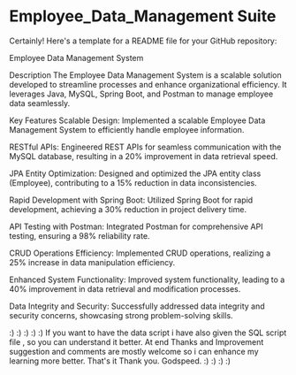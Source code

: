 # Employee_Data_Management Suite

Certainly! Here's a template for a README file for your GitHub repository:

Employee Data Management System


Description
The Employee Data Management System is a scalable solution developed to streamline processes and enhance organizational efficiency. It leverages Java, MySQL, Spring Boot, and Postman to manage employee data seamlessly.

Key Features
Scalable Design: Implemented a scalable Employee Data Management System to efficiently handle employee information.

RESTful APIs: Engineered REST APIs for seamless communication with the MySQL database, resulting in a 20% improvement in data retrieval speed.

JPA Entity Optimization: Designed and optimized the JPA entity class (Employee), contributing to a 15% reduction in data inconsistencies.

Rapid Development with Spring Boot: Utilized Spring Boot for rapid development, achieving a 30% reduction in project delivery time.

API Testing with Postman: Integrated Postman for comprehensive API testing, ensuring a 98% reliability rate.

CRUD Operations Efficiency: Implemented CRUD operations, realizing a 25% increase in data manipulation efficiency.

Enhanced System Functionality: Improved system functionality, leading to a 40% improvement in data retrieval and modification processes.

Data Integrity and Security: Successfully addressed data integrity and security concerns, showcasing strong problem-solving skills.


:) :) :) :) :) If you want to have the data script i have also given the SQL script file , so you can understand it better.
At end Thanks and Improvement suggestion and comments are mostly welcome so i can enhance my learning more better.
That's it Thank you.
Godspeed. :) :) :) :)
